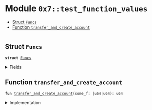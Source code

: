 
<a id="0x7_test_function_values"></a>

# Module `0x7::test_function_values`



-  [Struct `Funcs`](#0x7_test_function_values_Funcs)
-  [Function `transfer_and_create_account`](#0x7_test_function_values_transfer_and_create_account)


<pre><code></code></pre>



<a id="0x7_test_function_values_Funcs"></a>

## Struct `Funcs`



<pre><code><b>struct</b> <a href="test_function_values.md#0x7_test_function_values_Funcs">Funcs</a>
</code></pre>



<details>
<summary>Fields</summary>


<dl>
<dt>
<code>f: |u64|u64 <b>has</b> <b>copy</b> + drop</code>
</dt>
<dd>

</dd>
</dl>


</details>

<a id="0x7_test_function_values_transfer_and_create_account"></a>

## Function `transfer_and_create_account`



<pre><code><b>fun</b> <a href="test_function_values.md#0x7_test_function_values_transfer_and_create_account">transfer_and_create_account</a>(some_f: |u64|u64): u64
</code></pre>



<details>
<summary>Implementation</summary>


<pre><code><b>fun</b> <a href="test_function_values.md#0x7_test_function_values_transfer_and_create_account">transfer_and_create_account</a>(some_f: |u64|u64): u64 {
    some_f(3)
}
</code></pre>



</details>


[move-book]: https://docs.libra2.org/move/book/SUMMARY
